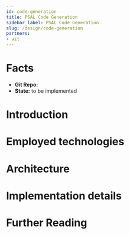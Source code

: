 ```yaml
---
id: code-generation
title: PSAL Code Generation
sidebar_label: PSAL Code Generation
slug: /design/code-generation
partners:
- ait
---
```


# Facts

- **Git Repo:** 
- **State:** to be implemented

# Introduction

# Employed technologies

# Architecture

# Implementation details

# Further Reading
